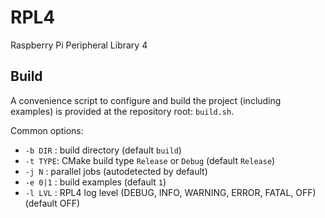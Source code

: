 # RPL4
Raspberry Pi Peripheral Library 4


## Build

A convenience script to configure and build the project (including examples) is provided at the repository root: `build.sh`.

Common options:

- `-b DIR` : build directory (default `build`)
- `-t TYPE`: CMake build type `Release` or `Debug` (default `Release`)
- `-j N`   : parallel jobs (autodetected by default)
- `-e 0|1` : build examples (default `1`)
- `-l LVL` : RPL4 log level (DEBUG, INFO, WARNING, ERROR, FATAL, OFF) (default OFF)
